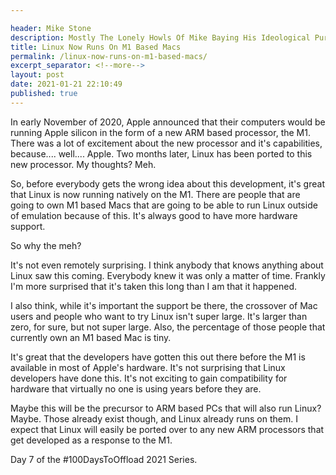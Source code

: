 ```yaml
---

header: Mike Stone
description: Mostly The Lonely Howls Of Mike Baying His Ideological Purity At The Moon
title: Linux Now Runs On M1 Based Macs
permalink: /linux-now-runs-on-m1-based-macs/
excerpt_separator: <!--more-->
layout: post
date: 2021-01-21 22:10:49
published: true
---
```


In early November of 2020, Apple announced that their computers would be running Apple silicon in the form of a new ARM based processor, the M1. There was a lot of excitement about the new processor and it's capabilities, because.... well.... Apple. Two months later, Linux has been ported to this new processor. My thoughts? Meh.

<!--more-->

So, before everybody gets the wrong idea about this development, it's great that Linux is now running natively on the M1. There are people that are going to own M1 based Macs that are going to be able to run Linux outside of emulation because of this. It's always good to have more hardware support.

So why the meh?

It's not even remotely surprising. I think anybody that knows anything about Linux saw this coming. Everybody knew it was only a matter of time. Frankly I'm more surprised that it's taken this long than I am that it happened.

I also think, while it's important the support be there, the crossover of Mac users and people who want to try Linux isn't super large. It's larger than zero, for sure, but not super large. Also, the percentage of those people that currently own an M1 based Mac is tiny.

It's great that the developers have gotten this out there before the M1 is available in most of Apple's hardware. It's not surprising that Linux developers have done this. It's not exciting to gain compatibility for hardware that virtually no one is using years before they are.

Maybe this will be the precursor to ARM based PCs that will also run Linux? Maybe. Those already exist though, and Linux already runs on them. I expect that Linux will easily be ported over to any new ARM processors that get developed as a response to the M1.

Day 7 of the #100DaysToOffload 2021 Series.
